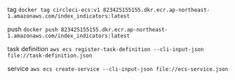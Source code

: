 tag
`docker tag circleci-ecs:v1 823425155155.dkr.ecr.ap-northeast-1.amazonaws.com/index_indicators:latest`

push
`docker push 823425155155.dkr.ecr.ap-northeast-1.amazonaws.com/index_indicators:latest`

task definition
`aws ecs register-task-definition --cli-input-json file://task-definition.json`

service
`aws ecs create-service --cli-input-json file://ecs-service.json`
